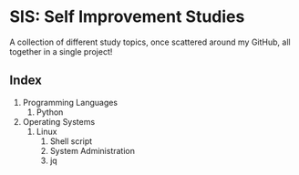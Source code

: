# SIS: Self Improvement Studies

A collection of different study topics, once scattered around my GitHub, all
together in a single project!

## Index

1. Programming Languages
   1. Python
2. Operating Systems
   1. Linux
      1. Shell script
      2. System Administration
      3. jq
